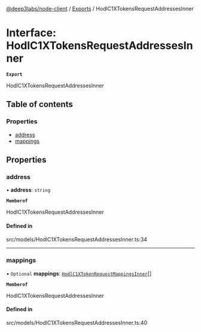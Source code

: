 [@deep3labs/node-client](../README.md) / [Exports](../modules.md) / HodlC1XTokensRequestAddressesInner

# Interface: HodlC1XTokensRequestAddressesInner

**`Export`**

HodlC1XTokensRequestAddressesInner

## Table of contents

### Properties

- [address](HodlC1XTokensRequestAddressesInner.md#address)
- [mappings](HodlC1XTokensRequestAddressesInner.md#mappings)

## Properties

### address

• **address**: `string`

**`Memberof`**

HodlC1XTokensRequestAddressesInner

#### Defined in

src/models/HodlC1XTokensRequestAddressesInner.ts:34

___

### mappings

• `Optional` **mappings**: [`HodlC1XTokenRequestMappingsInner`](HodlC1XTokenRequestMappingsInner.md)[]

**`Memberof`**

HodlC1XTokensRequestAddressesInner

#### Defined in

src/models/HodlC1XTokensRequestAddressesInner.ts:40
